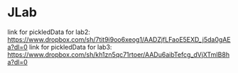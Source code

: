 # JLab
link for pickledData for lab2: https://www.dropbox.com/sh/7tit9i9oo6xeog1/AADZjfLFaoE5EXD_j5da0gAEa?dl=0
link for pickledData for lab3: https://www.dropbox.com/sh/kh1zn5qc71rtoer/AADu6aibTefcg_dVjXTmIB8ha?dl=0
